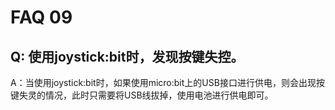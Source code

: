 # FAQ 09

## Q: 使用joystick:bit时，发现按键失控。

A：当使用joystick:bit时，如果使用micro:bit上的USB接口进行供电，则会出现按键失灵的情况，此时只需要将USB线拔掉，使用电池进行供电即可。
